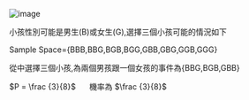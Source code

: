 ![image](https://github.com/user-attachments/assets/80f30224-b0e3-483b-85c2-81ef1d8fa338)

小孩性別可能是男生(B)或女生(G),選擇三個小孩可能的情況如下  

Sample Space={BBB,BBG,BGB,BGG,GBB,GBG,GGB,GGG}  

從中選擇三個小孩,為兩個男孩跟一個女孩的事件為{BBG,BGB,GBB}  

$P = \frac {3}{8}$ $\quad$ 機率為 $\frac {3}{8}$
